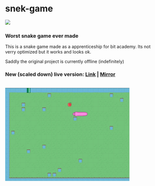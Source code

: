 # snek-game
<a><img src='https://img.shields.io/tokei/lines/github/MrPotato-04/snek-game?style=plastic'></a>
<br>
### Worst snake game ever made
<p>
  This is a snake game made as a apprenticeship for bit academy.
  Its not verry optimized but it works and looks ok.
  
  Saddly the original project is currently offline (indefinitely)
</p>

### New (scaled down) live version: <a href='https://snek-on-crack.mrpotato-04.nl/'>Link</a> | <a href='https://mrpotato-04.github.io/snek-game/'>Mirror</a>
<br>
<a><img src='/snake-game.jpg' width="400"></a>
